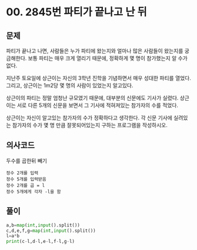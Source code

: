 # 00. 2845번 파티가 끝나고 난 뒤
## 문제
파티가 끝나고 나면, 사람들은 누가 파티에 왔는지와 얼마나 많은 사람들이 왔는지를 궁금해한다. 보통 파티는 매우 크게 열리기 때문에, 정확하게 몇 명이 참가했는지 알 수가 없다.

지난주 토요일에 상근이는 자신의 3학년 진학을 기념하면서 매우 성대한 파티를 열었다. 그리고, 상근이는 1m2당 몇 명의 사람이 있었는지 알고있다.

상근이의 파티는 정말 엄청난 규모였기 때문에, 대부분의 신문에도 기사가 실렸다. 상근이는 서로 다른 5개의 신문을 보면서 그 기사에 적혀져있는 참가자의 수를 적었다.

상근이는 자신이 알고있는 참가자의 수가 정확하다고 생각한다. 각 신문 기사에 실려있는 참가자의 수가 몇 명 만큼 잘못되어있는지 구하는 프로그램을 작성하시오.
## 의사코드
두수를 곱한뒤 빼기
```
정수 2개를 입력
정수 5개를 입력받음
정수 2개를 곱 = l
정수 5개에게 각자 -l을 함
```

## 풀이
```python
a,b=map(int,input().split())
c,d,e,f,g=map(int,input().split())
l=a*b
print(c-l,d-l,e-l,f-l,g-l)
```
